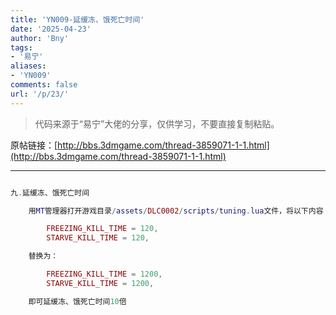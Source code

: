 ```yaml
---
title: 'YN009-延缓冻、饿死亡时间'
date: '2025-04-23'
author: 'Bny'
tags:
- '易宁'
aliases:
- 'YN009'
comments: false
url: '/p/23/'
---
```


> 代码来源于“易宁”大佬的分享，仅供学习，不要直接复制粘贴。

原帖链接：[http://bbs.3dmgame.com/thread-3859071-1-1.html](http://bbs.3dmgame.com/thread-3859071-1-1.html)

---

```lua  

九.延缓冻、饿死亡时间

	用MT管理器打开游戏目录/assets/DLC0002/scripts/tuning.lua文件，将以下内容：

		FREEZING_KILL_TIME = 120,
		STARVE_KILL_TIME = 120,

	替换为：

		FREEZING_KILL_TIME = 1200,
		STARVE_KILL_TIME = 1200,

	即可延缓冻、饿死亡时间10倍

```  

